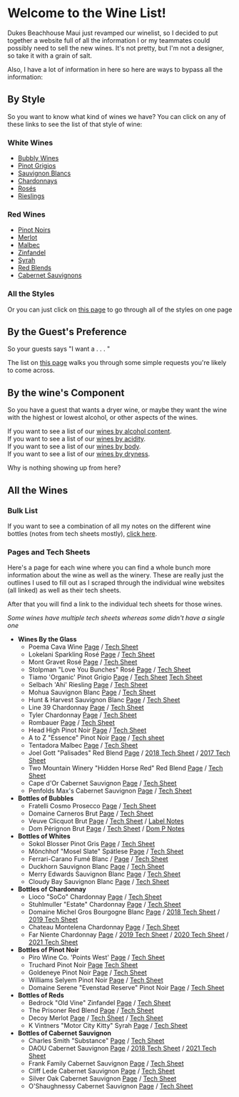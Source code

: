 # Welcome to the Wine List!

Dukes Beachhouse Maui just revamped our winelist, so I decided to put together a website full of all the information I or my teammates could possibly need to sell the new wines. It's not pretty, but I'm not a designer, so take it with a grain of salt.

Also, I have a lot of information in here so here are ways to bypass all the information:

## By Style
So you want to know what kind of wines we have? You can click on any of these links to see the list of that style of wine:
### White Wines
 - [Bubbly Wines](pages/Bubbly.md)  
 - [Pinot Grigios](pages/Pinot_Grigio.md)  
 - [Sauvignon Blancs](pages/Sauvignon_Blancs.md)  
 - [Chardonnays](pages/Chardonnays.md)  
 - [Rosés](pages/Rosé.md)  
 - [Rieslings](pages/Riesling.md)  
### Red Wines
 - [Pinot Noirs](pages/Pinot_Noir.md)  
 - [Merlot](pages/Merlot.md)  
 - [Malbec](pages/Malbec.md)  
 - [Zinfandel](pages/Zinfandel.md)  
 - [Syrah](pages/Syrah.md)  
 - [Red Blends](pages/Red_Blends.md)  
 - [Cabernet Sauvignons](pages/Cabernet_Sauvignon.md)  

### All the Styles
Or you can just click on [this page](pages/Dukes_Wines_By_Style.md) to go through all of the styles on one page

## By the Guest's Preference
So your guests says "I want a . . . " 

The list on [this page](pages/Wines_By_Guest.md) walks you through some simple requests you're likely to come across.

## By the wine's Component
So you have a guest that wants a dryer wine, or maybe they want the wine with the highest or lowest alcohol, or other aspects of the wines.  

If you want to see a list of our [wines by alcohol content](pages/Dukes_Wines_by_Alcohol.md).  
If you want to see a list of our [wines by acidity](pages/Dukes_Wines_By_Acidity.md).  
If you want to see a list of our [wines by body](pages/Dukes_Wines_By_Body.md).  
If you want to see a list of our [wines by dryness](pages/Dukes_Wines_by_Dryness.md).  

Why is nothing showing up from here?
## All the Wines

### Bulk List
If you want to see a combination of all my notes on the different wine bottles (notes from tech sheets mostly), [click here](pages/Dukes_Wine_List.md).

### Pages and Tech Sheets
Here's a page for each wine where you can find a whole bunch more information about the wine as well as the winery. These are really just the outlines I used to fill out as I scraped through the individual wine websites (all linked) as well as their tech sheets.

After that you will find a link to the individual tech sheets for those wines.  

*Some wines have multiple tech sheets whereas some didn't have a single one*
- **Wines By the Glass**
  - Poema Cava Wine [Page](pages/Poema.md) / [Tech Sheet](assets/Poema_Brut.pdf)
  - Lokelani Sparkling Rosé  [Page](pages/Lokelani.md) / [Tech Sheet](assets/Lokelani_Rose.pdf)
  - Mont Gravet Rosé  [Page](pages/Mont_Gravet.md) / [Tech Sheet](assets/Mont_Gravet_Rose.pdf)
  - Stolpman "Love You Bunches" Rosé  [Page](pages/Stolpman.md) / [Tech Sheet](assets/2020_Stoilpman_Love_You_Bunches.pdf)
  - Tiamo 'Organic' Pinot Grigio  [Page](pages/Tiamo.md) / [Tech Sheet](assets/Tiamo_PG.pdf)  [Tech Sheet](assets/Tiamo_PG_Can.pdf)
  - Selbach 'Ahi' Riesling [Page](pages/Selbach.md) / [Tech Sheet](assets/Selbach_Riesling.pdf)
  - Mohua Sauvignon Blanc [Page](pages/Mohua.md) / [Tech Sheet](asseets/Mohua_SB.pdf)
  - Hunt & Harvest Sauvignon Blanc [Page](pages/Hunt_And_Harvest.md) / [Tech Sheet](assets/Hunt_And_Harvest_SB.pdf)
  - Line 39 Chardonnay [Page](pages/Line_39_Chard.md) / [Tech Sheet](assets/Line_39_Chard.pdf)
  - Tyler Chardonnay [Page](pages/Tyler.md) / [Tech Sheet](assets/Tyler_Chardonnay.pdf)
  - Rombauer [Page](pages/Rombauer.md) / [Tech Sheet](assets/Rombauer_Carneros_Chard.pdf)
  - Head High Pinot Noir [Page](pages/Head_High.md) / [Tech Sheet](assets/Head_High_PN.pdf)
  - A to Z "Essence" Pinot Noir [Page](pages/AtoZ.md) / [Tech sheet](assets/A_to_Z_Essence_PN.pdf)
  - Tentadora Malbec [Page](pages/Tentadora.md) / [Tech Sheet](assets/Tentadora_Malbec.pdf)
  - Joel Gott "Palisades" Red Blend [Page](pages/Joel_Gott.md) / [2018 Tech Sheet](assets/Joel_Gott_2018.pdf) / [2017 Tech Sheet](assets/Joel_Gott_2018.pdf)
  - Two Mountain Winery "Hidden Horse Red" Red Blend [Page](pages/Two_Mountain.md) / [Tech Sheet](assets/Hidden_Horse_Red.pdf)
  - Cape d'Or Cabernet Sauvignon [Page](pages/Cape_DOr.md) / [Tech Sheet](assets/Cape_Dor_Cab.pdf)
  - Penfolds Max's Cabernet Sauvignon [Page](pages/Penfolds.md) / [Tech Sheet](assets/Penfolds_Maxs_Cab.pdf)
- **Bottles of Bubbles**
  - Fratelli Cosmo Prosecco [Page](pages/Fratelli_Cosmo.md) / [Tech Sheet](assets/Fratelli_Prosecco.pdf)
  - Domaine Carneros Brut [Page](pages/Domain_Carneros.md) / [Tech Sheet](assets/Domaine_Carneros_Brut.pdf)
  - Veuve Clicquot Brut [Page](pages/Veuve_Clicquot.md) / [Tech Sheet](assets/Veuve_Clicquot.pdf) / [Label Notes](assets/Veuve_Clicquot_Brut.pdf)
  - Dom Pérignon Brut [Page](pages/Dom_P.md) / [Tech Sheet](assets/Dom_Perignon.pdf) / [Dom P Notes](assets/Dom_P_Notes.pdf)
- **Bottles of Whites**
  - Sokol Blosser Pinot Gris [Page](pages/Sokol_Blosser.md) / [Tech Sheet](assets/Sokol_Blosser_PG.pdf)
  - Mönchhof "Mosel Slate" Spätlese [Page](pages/Moncchof.md) / [Tech Sheet](assets/Monchhof_Mosel_Riesling.pdf)
  - Ferrari-Carano Fumé Blanc / [Page](pages/Ferrari_Carano.md) / [Tech Sheet](assets/Ferrai_Carano_FumeBlanc.pdf)
  - Duckhorn Sauvignon Blanc [Page](pages/Duckhorn.md) / [Tech Sheet](assets/Duckhorn_SB.pdf)
  - Merry Edwards Sauvignon Blanc [Page](pages/Merry_Edwards.md) / [Tech Sheet](assets/Merry_Edwards_SB.pdf)
  - Cloudy Bay Sauvignon Blanc [Page](pages/Cloudy_Bay.md) / [Tech Sheet](assets/Cloudy_Bay_SB.pdf)
- **Bottles of Chardonnay**
  - Lioco "SoCo" Chardonnay [Page](pages/Lioco.md) / [Tech Sheet](assets/LIOCO.pdf)
  - Stuhlmuller "Estate" Chardonnay [Page](pages/Stuhlmuller.md) / [Tech Sheet](assets/Stuhlmuller_Estate_Chard.pdf)
  - Domaine Michel Gros Bourgogne Blanc [Page](pages/Domaine_Michel.md) / [2018 Tech Sheet](assets/Domaine_Michel_2018.pdf) / [2019 Tech Sheet](assets/Domaine_Michel_2019.pdf)
  - Chateau Montelena Chardonnay [Page](pages/Chateau_Montelena.md) / [Tech Sheet](assets/Chateau_Montelena_Chard.pdf)
  - Far Niente Chardonnay [Page](pages/Far_Niente.md) / [2019 Tech Sheet](assets/Far_Niente_2019.pdf) / [2020 Tech Sheet](assets/Far_Niente_2020.pdf) / [2021 Tech Sheet](assets/Far_Niente_2021.pdf)
- **Bottles of Pinot Noir**
  - Piro Wine Co. 'Points West' [Page](pages/Piro_Points_West.md) / [Tech Sheet](assets/Points_West.pdf)
  - Truchard Pinot Noir [Page](pages/Truchard.md) [Tech Sheet](assets/Truchard.pdf)
  - Goldeneye Pinot Noir [Page](pages/Goldeneye.md) / [Tech Sheet](assets/Goldeneye.pdf)
  - Williams Selyem Pinot Noir [Page](pages/Williams_Selyem.md) / [Tech Sheet](assets/Williams_Selyem.pdf)
  - Domaine Serene "Evenstad Reserve" Pinot Noir [Page](pages/Domaine_Serene_Evenstad.md) / [Tech Sheet](assets/Domaine_Serene.pdf)
- **Bottles of Reds**
  - Bedrock "Old Vine" Zinfandel [Page](pages/Bedrock.md) / [Tech Sheet](assets/Bedrock.pdf)
  - The Prisoner Red Blend [Page](pages/The_Prisoner.md) / [Tech Sheet](assets/The_Prisoner.pdf)
  - Decoy Merlot [Page](pages/Decoy.md) / [Tech Sheet](assets/Decoy.pdf) / [Tech Sheet](assets/Decoy_2019.pdf)
  - K Vintners "Motor City Kitty" Syrah [Page](pages/K_Vintners.md) / [Tech Sheet](assets/K_Vintners.pdf)
- **Bottles of Cabernet Sauvignon**
  - Charles Smith "Substance" [Page](pages/Charles_Smith_Substance.md) / [Tech Sheet](assets/Charles_Smith.pdf)
  - DAOU Cabernet Sauvignon [Page](pages/DAOU.md) / [2018 Tech Sheet](assets/DAOU_2018.pdf) / [2021 Tech Sheet](assets/DAOU_2021.pdf)
  - Frank Family Cabernet Sauvignon [Page](pages/Frank_Family.md) / [Tech Sheet](assets/Frank_Family.pdf)
  - Cliff Lede Cabernet Sauvignon [Page](pages/Cliff_Lede.md) / [Tech Sheet](assets/Cliff_Lede.pdf)
  - Silver Oak Cabernet Sauvignon [Page](pages/Silver_Oak.md) / [Tech Sheet](assets/Silver_Oak.pdf)
  - O'Shaughnessy Cabernet Sauvignon [Page](pages/O_Shaughnessy.md) / [Tech Sheet](assets/O'Shaughnessy.pdf)

